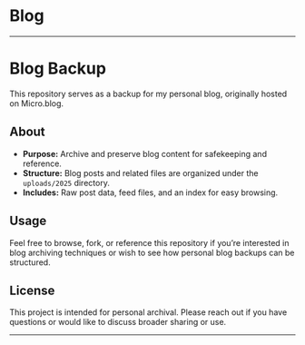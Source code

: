 # Blog


***

# Blog Backup

This repository serves as a backup for my personal blog, originally hosted on Micro.blog.

## About

- **Purpose:** Archive and preserve blog content for safekeeping and reference.
- **Structure:** Blog posts and related files are organized under the `uploads/2025` directory.
- **Includes:** Raw post data, feed files, and an index for easy browsing.

## Usage

Feel free to browse, fork, or reference this repository if you’re interested in blog archiving techniques or wish to see how personal blog backups can be structured.

## License

This project is intended for personal archival. Please reach out if you have questions or would like to discuss broader sharing or use.

***
